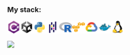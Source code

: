 ### My stack: 
<p align="left"><a href="https://github.com/MichalMSlusarski"> <img src="https://github.com/devicons/devicon/blob/master/icons/csharp/csharp-original.svg" alt="csharp" width="30" height="30"
<p align="left"><img src="https://github.com/devicons/devicon/blob/master/icons/unity/unity-original.svg" alt="unity" width="30" height="30"/
<p align="left"><img src="https://github.com/devicons/devicon/blob/master/icons/python/python-original.svg" alt="python" width="30" height="30"/
<p align="left"><img src="https://github.com/devicons/devicon/blob/master/icons/pandas/pandas-original.svg" alt="pandas" width="30" height="30"/
<p align="left"><img src="https://github.com/devicons/devicon/blob/master/icons/r/r-original.svg" alt="R" width="30" height="30"/
<p align="left"><img src="https://github.com/devicons/devicon/blob/master/icons/amazonwebservices/amazonwebservices-original.svg" alt="aws" width="30" height="30"/
<p align="left"><img src="https://github.com/devicons/devicon/blob/master/icons/googlecloud/googlecloud-original.svg" alt="gc" width="30" height="30"/
<p align="left"><img src="https://github.com/devicons/devicon/blob/master/icons/docker/docker-original.svg" alt="docker" width="30" height="30"/
<p align="left"><img src="https://github.com/devicons/devicon/blob/master/icons/linux/linux-original.svg" alt="gc" width="30" height="30"/>


![](https://komarev.com/ghpvc/?username=MichalMSlusarski&color=yellow) </br>
